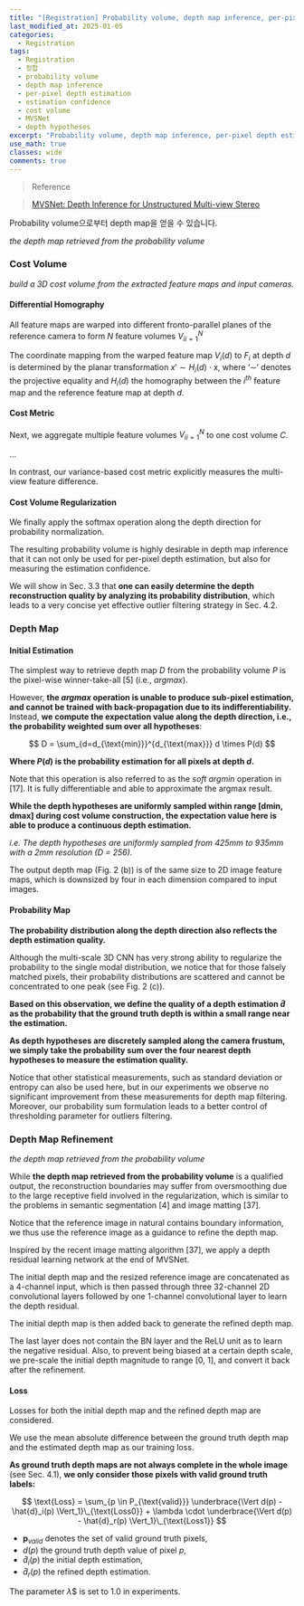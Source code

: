 ```yaml
---
title: "[Registration] Probability volume, depth map inference, per-pixel depth estimation, estimation confidence, depth hypotheses"
last_modified_at: 2025-01-05
categories:
  - Registration
tags:
  - Registration
  - 정합
  - probability volume
  - depth map inference
  - per-pixel depth estimation
  - estimation confidence
  - cost volume
  - MVSNet
  - depth hypotheses
excerpt: "Probability volume, depth map inference, per-pixel depth estimation, estimation confidence"
use_math: true
classes: wide
comments: true
---
```


> Reference

>[MVSNet: Depth Inference for Unstructured Multi-view Stereo](https://openaccess.thecvf.com/content_ECCV_2018/papers/Yao_Yao_MVSNet_Depth_Inference_ECCV_2018_paper.pdf)

Probability volume으로부터 depth map을 얻을 수 있습니다.

_the depth map retrieved from the probability volume_

### Cost Volume

_build a 3D cost volume from the extracted feature maps and input cameras._

#### Differential Homography

All feature maps are warped into different fronto-parallel planes of the reference camera to form $N$ feature volumes ${V_i}^N_{i=1}$ 

The coordinate mapping from the warped feature map $V_i(d)$ to $F_i$ at depth $d$ is determined by the planar transformation $x′ ∼ H_i(d)$ · x, where ‘∼’ denotes the projective equality and $H_i(d)$ the homography between the $i^{th}$ feature map and the reference feature map at depth $d$.

#### Cost Metric 

Next, we aggregate multiple feature volumes ${V_i}^N_{i=1}$ to one cost volume $C$.

...

In contrast, our variance-based cost metric explicitly measures the multi-view feature difference.

#### Cost Volume Regularization

We finally apply the softmax operation along the depth direction for probability normalization.

The resulting probability volume is highly desirable in depth map inference that it can not only be used for per-pixel depth estimation, but also for measuring the estimation confidence.

We will show in Sec. 3.3 that **one can easily determine the depth reconstruction quality by analyzing its probability distribution**, which leads to a very concise yet effective outlier filtering strategy in Sec. 4.2.

### Depth Map

#### Initial Estimation

The simplest way to retrieve depth map $D$ from the probability volume $P$ is the pixel-wise winner-take-all [5] (i.e., $argmax$). 

However, **the $argmax$ operation is unable to produce sub-pixel estimation, and cannot be trained with back-propagation due to its indifferentiability.**
Instead, **we compute the expectation value along the depth direction, i.e., the probability weighted sum over all hypotheses**:

$$
D = \sum_{d=d_{\text{min}}}^{d_{\text{max}}} d \times P(d)
$$

**Where $P(d)$ is the probability estimation for all pixels at depth $d$.**

Note that this operation is also referred to as the $soft \ argmin$ operation in [17]. It is fully differentiable and able to approximate the argmax result.

**While the depth hypotheses are uniformly sampled within range [dmin, dmax] during cost volume construction, the expectation value here is able to produce a continuous depth estimation.**

_i.e. The depth hypotheses are uniformly sampled from 425mm to 935mm with a 2mm resolution (D = 256)._

The output depth map (Fig. 2 (b)) is of the same size to 2D image feature maps, which is downsized by four in each dimension compared to input images.

#### Probability Map

**The probability distribution along the depth direction also reflects the depth estimation quality.** 

Although the multi-scale 3D CNN has very strong ability to regularize the probability to the single modal distribution, we notice that for those falsely matched pixels, their probability distributions are scattered and cannot be concentrated to one peak (see Fig. 2 (c)). 

**Based on this observation, we define the quality of a depth estimation $\hat{d}$ as the probability that the ground truth depth is within a small range near the estimation.** 

**As depth hypotheses are discretely sampled along the camera frustum, we simply take the probability sum over the four nearest depth hypotheses to measure the estimation quality.** 

Notice that other statistical measurements, such as standard deviation or entropy can also be used here, but in our experiments we observe no significant improvement from these measurements for depth map filtering. Moreover, our probability sum formulation leads to a better control of thresholding parameter for outliers filtering.

### Depth Map Refinement

_the depth map retrieved from the probability volume_

While **the depth map retrieved from the probability volume** is a qualified output, the reconstruction boundaries may suffer from oversmoothing due to the large receptive field involved in the regularization,
which is similar to the problems in semantic segmentation [4] and image matting [37]. 

Notice that the reference image in natural contains boundary information, we thus use the reference image as a guidance to refine the depth map. 

Inspired by the recent image matting algorithm [37], we apply a depth residual learning network at the end of MVSNet. 

The initial depth map and the resized reference image are concatenated as a 4-channel input, which is then passed through three 32-channel 2D convolutional layers followed by one 1-channel convolutional layer to learn the depth residual.

The initial depth map is then added back to generate the refined depth map. 

The last layer does not contain the BN layer and the ReLU unit as to learn the negative residual. Also, to prevent being biased at a certain depth scale, we pre-scale the initial depth magnitude to range [0, 1], and convert it back after the refinement.

#### Loss

Losses for both the initial depth map and the refined depth map are considered.

We use the mean absolute difference between the ground truth depth map and the estimated depth map as our training loss. 

**As ground truth depth maps are not always complete in the whole image** (see Sec. 4.1), **we only consider those pixels with valid ground truth labels:**

$$
\text{Loss} = \sum_{p \in P_{\text{valid}}} \underbrace{\Vert d(p) - \hat{d}_i(p) \Vert_1}\_{\text{Loss0}} + \lambda \cdot \underbrace{\Vert d(p) - \hat{d}_r(p) \Vert_1}\_{\text{Loss1}}
$$

- $\textbf{p}_{valid}$ denotes the set of valid ground truth pixels,
- $d(p)$ the ground truth depth value of pixel $p$,
- $\hat{d}_i(p)$ the initial depth estimation,
- $\hat{d}_r(p)$ the refined depth estimation. 

The parameter $\lambda$$ is set to 1.0 in experiments.
